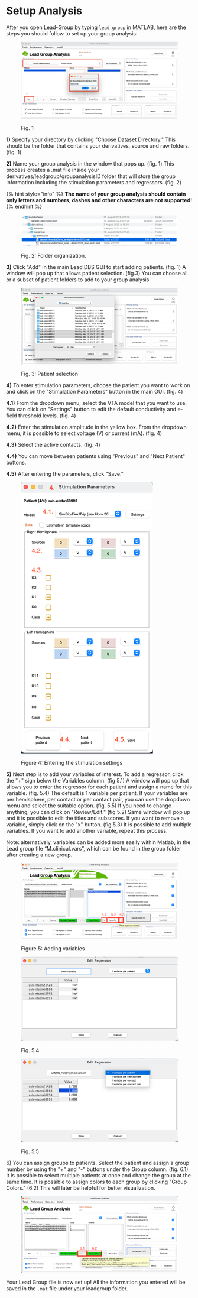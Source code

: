 # Setup Analysis

After you open Lead-Group by typing `lead group` in MATLAB, here are the steps you should follow to set up your group analysis:

<figure><img src="../.gitbook/assets/leadgroupnamewithoutdashes.png" alt=""><figcaption><p>Fig. 1</p></figcaption></figure>

**1)** Specify your directory by clicking "Choose Dataset Directory." This should be the folder that contains your derivatives, source and raw folders. (fig. 1)

**2)** Name your group analysis in the window that pops up. (fig. 1) This process creates a .mat file inside your derivatives/leadgroup/groupanalysisID folder that will store the group information including the stimulation parameters and regressors. (fig. 2)

{% hint style="info" %}
**The name of your group analysis should contain only letters and numbers, dashes and other characters are not supported!**
{% endhint %}

<figure><img src="../.gitbook/assets/Screen Shot 2023-08-14 at 12.58.54 (1).png" alt=""><figcaption><p>Fig. 2: Folder organization.</p></figcaption></figure>

**3)** Click "Add" in the main Lead DBS GUI to start adding patients. (fig. 1) A window will pop up that allows patient selection. (fig.3) You can choose all or a subset of patient folders to add to your group analysis.&#x20;

<figure><img src="../.gitbook/assets/selectpatients (1).png" alt=""><figcaption><p>Fig. 3: Patient selection</p></figcaption></figure>

**4)** To enter stimulation parameters, choose the patient you want to work on and click on the "Stimulation Parameters" button in the main GUI. (fig. 4)

**4.1)** From the dropdown menu, select the VTA model that you want to use. You can click on "Settings" button to edit the default conductivity and e-field threshold levels. (fig. 4)

**4.2)** Enter the stimulation amplitude in the yellow box. From the dropdown menu, it is possible to select voltage (V) or current (mA). (fig. 4)

**4.3)** Select the active contacts. (fig. 4)

**4.4)** You can move between patients using "Previous" and "Next Patient" buttons.&#x20;

**4.5)** After entering the parameters, click "Save."&#x20;



<figure><img src="../.gitbook/assets/stimsettings (1).png" alt=""><figcaption><p>Figure 4: Entering the stimulation settings</p></figcaption></figure>

**5)** Next step is to add your variables of interest. To add a regressor, click the "+" sign below the Variables column. (fig 5.1) A window will pop up that allows you to enter the regressor for each patient and assign a name for this variable. (fig. 5.4) The default is 1 variable per patient. If your variables are per hemisphere, per contact or per contact pair, you can use the dropdown menu and select the suitable option. (fig. 5.5) If you need to change anything, you can click on "Review/Edit." (fig 5.2) Same window will pop up and it is possible to edit the titles and subscores. If you want to remove a variable, simply click on the "x" button. (fig 5.3) It is possible to add multiple variables. If you want to add another variable, repeat this process.

Note: alternatively, variables can be added more easily within Matlab, in the Lead group file “M.clinical.vars”, which can be found in the group folder after creating a new group.

<figure><img src="../.gitbook/assets/addanddeleteregressor (1).png" alt=""><figcaption><p>Figure 5: Adding variables</p></figcaption></figure>

<div>

<figure><img src="../.gitbook/assets/addregressor.png" alt=""><figcaption><p>Fig. 5.4</p></figcaption></figure>

 

<figure><img src="../.gitbook/assets/regressoroptions.png" alt=""><figcaption><p>Fig. 5.5</p></figcaption></figure>

</div>

6\) You can assign groups to patients. Select the patient and assign a group number by using the "+" and "-" buttons under the Group column. (fig. 6.1) It is possible to select multiple patients at once and change the group at the same time. It is possible to assign colors to each group by clicking "Group Colors." (6.2) This will later be helpful for better visualization.

<figure><img src="../.gitbook/assets/addnewgroup.png" alt=""><figcaption></figcaption></figure>

Your Lead Group file is now set up! All the information you entered will be saved in the `.mat` file under your leadgroup folder.
